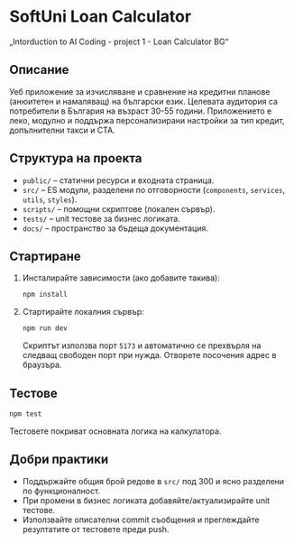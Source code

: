 # SoftUni Loan Calculator

„Intorduction to AI Coding - project 1 - Loan Calculator BG“

## Описание

Уеб приложение за изчисляване и сравнение на кредитни планове (анюитетен и намаляващ) на български език. Целевата аудитория са потребители в България на възраст 30-55 години. Приложението е леко, модулно и поддържа персонализирани настройки за тип кредит, допълнителни такси и CTA.

## Структура на проекта

- `public/` – статични ресурси и входната страница.
- `src/` – ES модули, разделени по отговорности (`components`, `services`, `utils`, `styles`).
- `scripts/` – помощни скриптове (локален сървър).
- `tests/` – unit тестове за бизнес логиката.
- `docs/` – пространство за бъдеща документация.

## Стартиране

1. Инсталирайте зависимости (ако добавите такива):

   ```bash
   npm install
   ```

2. Стартирайте локалния сървър:

   ```bash
   npm run dev
   ```

   Скриптът използва порт `5173` и автоматично се прехвърля на следващ свободен порт при нужда. Отворете посочения адрес в браузъра.

## Тестове

```bash
npm test
```

Тестовете покриват основната логика на калкулатора.

## Добри практики

- Поддържайте общия брой редове в `src/` под 300 и ясно разделени по функционалност.
- При промени в бизнес логиката добавяйте/актуализирайте unit тестове.
- Използвайте описателни commit съобщения и преглеждайте резултатите от тестовете преди push.
